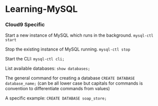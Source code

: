 # Learning-MySQL

### Cloud9 Specific
Start a new instance of MySQL which runs in the background.
```mysql-ctl start```

Stop the existing instance of MySQL running.
```mysql-ctl stop```

Start the CLI:
```mysql-ctl cli;```

List available databases:
```show databases;```

The general command for creating a database
```CREATE DATABASE database_name;```
(can be all lower case but capitals for commands is convention to differentiate commands from values)

A specific example:
```CREATE DATABASE soap_store;```
